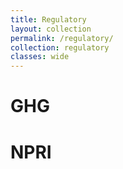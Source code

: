 ```yaml
---
title: Regulatory
layout: collection
permalink: /regulatory/
collection: regulatory
classes: wide
---
```

# GHG

# NPRI
